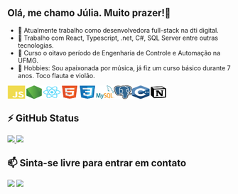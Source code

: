 ## Olá, me chamo Júlia. Muito prazer!👋

- 🔭 Atualmente trabalho como desenvolvedora full-stack na dti digital.
- 💼 Trabalho com React, Typescript, .net, C#, SQL Server entre outras tecnologias.
- 🌱 Curso o oitavo período de Engenharia de Controle e Automação na UFMG.
- 🎼 Hobbies: Sou apaixonada por música, já fiz um curso básico durante 7 anos. Toco flauta e violão.

<div style="display: flex; align-items: center"><br>
  <img align="center" alt="Julia-Js" height="30" width="40" 
  src="https://raw.githubusercontent.com/devicons/devicon/master/icons/javascript/javascript-plain.svg">
  <img align="center" alt="Julia-NodeJs" height="30" width="40"     
  src="https://github.com/devicons/devicon/blob/master/icons/nodejs/nodejs-original.svg">
  <img align="center" alt="Julia-React" height="30" width="40" 
  src="https://raw.githubusercontent.com/devicons/devicon/master/icons/react/react-original.svg">
  <img align="center" alt="Julia-HTML" height="30" width="40" 
  src="https://raw.githubusercontent.com/devicons/devicon/master/icons/html5/html5-original.svg">
  <img align="center" alt="Julia-CSS" height="30" width="40" 
  src="https://raw.githubusercontent.com/devicons/devicon/master/icons/css3/css3-original.svg">
  <img align="center" alt="Julia-MySql" height="30" width="40" 
  src="https://github.com/Julia-deCastro/icons-svg/blob/master/mysql-logo.svg">
  <img align="center" alt="Julia-Postgres" height="30" width="40"
  src="https://github.com/Julia-deCastro/icons-svg/blob/master/postgresql.svg">
  <img align="center" alt="Julia-C++" height="30" width="40" 
  src="https://github.com/Julia-deCastro/icons-svg/blob/master/c.svg">
  <img align="center" alt="Julia-Notion" height="30" width="40" 
  src="https://github.com/devicons/devicon/blob/master/icons/notion/notion-original.svg">
</div>

## ⚡ GitHub Status
<div>
  <a href="https://github.com/Julia-deCastro">
    <img loading="lazy" height="180em" src="https://github-readme-stats.vercel.app/api/top-langs/?username=Julia-deCastro&layout=compact&langs_count=7&theme=radical" />
    <img loading="lazy" height="180em" src="https://github-readme-stats.vercel.app/api?username=Julia-deCastro&rank_icon=github&show_icons=true&theme=radical&include_all_commits=true&count_private=true" />
  </a>
</div>


## 📫 Sinta-se livre para entrar em contato
<div>
  <a href = "mailto:juliadecastro777@gmail.com"> <img src="https://img.shields.io/badge/Gmail-EA4335.svg?style=for-the-badge&logo=Gmail&logoColor=white" target="_blank"></a>
  <a href="https://www.linkedin.com/in/julia-decastro/" target="_blank"> <img src="https://img.shields.io/badge/LinkedIn-0077B5?style=for-the-badge&logo=linkedin&logoColor=white" /></a>
</div>

